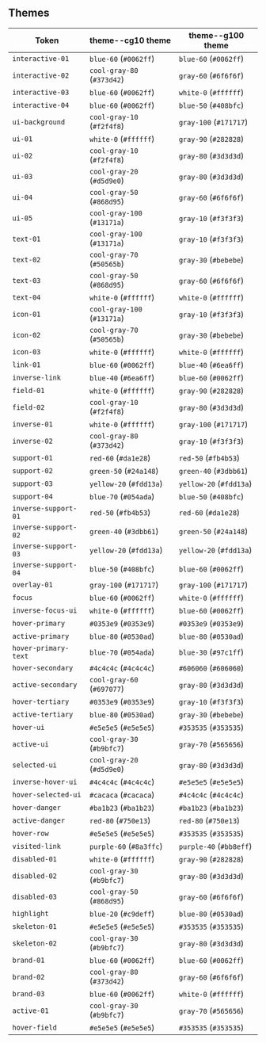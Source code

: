 ## Themes

| Token                | theme--cg10 theme           | theme--g100 theme       |
| -------------------- | --------------------------- | ----------------------- |
| `interactive-01`     | `blue-60` (`#0062ff`)       | `blue-60` (`#0062ff`)   |
| `interactive-02`     | `cool-gray-80` (`#373d42`)  | `gray-60` (`#6f6f6f`)   |
| `interactive-03`     | `blue-60` (`#0062ff`)       | `white-0` (`#ffffff`)   |
| `interactive-04`     | `blue-60` (`#0062ff`)       | `blue-50` (`#408bfc`)   |
| `ui-background`      | `cool-gray-10` (`#f2f4f8`)  | `gray-100` (`#171717`)  |
| `ui-01`              | `white-0` (`#ffffff`)       | `gray-90` (`#282828`)   |
| `ui-02`              | `cool-gray-10` (`#f2f4f8`)  | `gray-80` (`#3d3d3d`)   |
| `ui-03`              | `cool-gray-20` (`#d5d9e0`)  | `gray-80` (`#3d3d3d`)   |
| `ui-04`              | `cool-gray-50` (`#868d95`)  | `gray-60` (`#6f6f6f`)   |
| `ui-05`              | `cool-gray-100` (`#13171a`) | `gray-10` (`#f3f3f3`)   |
| `text-01`            | `cool-gray-100` (`#13171a`) | `gray-10` (`#f3f3f3`)   |
| `text-02`            | `cool-gray-70` (`#50565b`)  | `gray-30` (`#bebebe`)   |
| `text-03`            | `cool-gray-50` (`#868d95`)  | `gray-60` (`#6f6f6f`)   |
| `text-04`            | `white-0` (`#ffffff`)       | `white-0` (`#ffffff`)   |
| `icon-01`            | `cool-gray-100` (`#13171a`) | `gray-10` (`#f3f3f3`)   |
| `icon-02`            | `cool-gray-70` (`#50565b`)  | `gray-30` (`#bebebe`)   |
| `icon-03`            | `white-0` (`#ffffff`)       | `white-0` (`#ffffff`)   |
| `link-01`            | `blue-60` (`#0062ff`)       | `blue-40` (`#6ea6ff`)   |
| `inverse-link`       | `blue-40` (`#6ea6ff`)       | `blue-60` (`#0062ff`)   |
| `field-01`           | `white-0` (`#ffffff`)       | `gray-90` (`#282828`)   |
| `field-02`           | `cool-gray-10` (`#f2f4f8`)  | `gray-80` (`#3d3d3d`)   |
| `inverse-01`         | `white-0` (`#ffffff`)       | `gray-100` (`#171717`)  |
| `inverse-02`         | `cool-gray-80` (`#373d42`)  | `gray-10` (`#f3f3f3`)   |
| `support-01`         | `red-60` (`#da1e28`)        | `red-50` (`#fb4b53`)    |
| `support-02`         | `green-50` (`#24a148`)      | `green-40` (`#3dbb61`)  |
| `support-03`         | `yellow-20` (`#fdd13a`)     | `yellow-20` (`#fdd13a`) |
| `support-04`         | `blue-70` (`#054ada`)       | `blue-50` (`#408bfc`)   |
| `inverse-support-01` | `red-50` (`#fb4b53`)        | `red-60` (`#da1e28`)    |
| `inverse-support-02` | `green-40` (`#3dbb61`)      | `green-50` (`#24a148`)  |
| `inverse-support-03` | `yellow-20` (`#fdd13a`)     | `yellow-20` (`#fdd13a`) |
| `inverse-support-04` | `blue-50` (`#408bfc`)       | `blue-60` (`#0062ff`)   |
| `overlay-01`         | `gray-100` (`#171717`)      | `gray-100` (`#171717`)  |
| `focus`              | `blue-60` (`#0062ff`)       | `white-0` (`#ffffff`)   |
| `inverse-focus-ui`   | `white-0` (`#ffffff`)       | `blue-60` (`#0062ff`)   |
| `hover-primary`      | `#0353e9` (`#0353e9`)       | `#0353e9` (`#0353e9`)   |
| `active-primary`     | `blue-80` (`#0530ad`)       | `blue-80` (`#0530ad`)   |
| `hover-primary-text` | `blue-70` (`#054ada`)       | `blue-30` (`#97c1ff`)   |
| `hover-secondary`    | `#4c4c4c` (`#4c4c4c`)       | `#606060` (`#606060`)   |
| `active-secondary`   | `cool-gray-60` (`#697077`)  | `gray-80` (`#3d3d3d`)   |
| `hover-tertiary`     | `#0353e9` (`#0353e9`)       | `gray-10` (`#f3f3f3`)   |
| `active-tertiary`    | `blue-80` (`#0530ad`)       | `gray-30` (`#bebebe`)   |
| `hover-ui`           | `#e5e5e5` (`#e5e5e5`)       | `#353535` (`#353535`)   |
| `active-ui`          | `cool-gray-30` (`#b9bfc7`)  | `gray-70` (`#565656`)   |
| `selected-ui`        | `cool-gray-20` (`#d5d9e0`)  | `gray-80` (`#3d3d3d`)   |
| `inverse-hover-ui`   | `#4c4c4c` (`#4c4c4c`)       | `#e5e5e5` (`#e5e5e5`)   |
| `hover-selected-ui`  | `#cacaca` (`#cacaca`)       | `#4c4c4c` (`#4c4c4c`)   |
| `hover-danger`       | `#ba1b23` (`#ba1b23`)       | `#ba1b23` (`#ba1b23`)   |
| `active-danger`      | `red-80` (`#750e13`)        | `red-80` (`#750e13`)    |
| `hover-row`          | `#e5e5e5` (`#e5e5e5`)       | `#353535` (`#353535`)   |
| `visited-link`       | `purple-60` (`#8a3ffc`)     | `purple-40` (`#bb8eff`) |
| `disabled-01`        | `white-0` (`#ffffff`)       | `gray-90` (`#282828`)   |
| `disabled-02`        | `cool-gray-30` (`#b9bfc7`)  | `gray-80` (`#3d3d3d`)   |
| `disabled-03`        | `cool-gray-50` (`#868d95`)  | `gray-60` (`#6f6f6f`)   |
| `highlight`          | `blue-20` (`#c9deff`)       | `blue-80` (`#0530ad`)   |
| `skeleton-01`        | `#e5e5e5` (`#e5e5e5`)       | `#353535` (`#353535`)   |
| `skeleton-02`        | `cool-gray-30` (`#b9bfc7`)  | `gray-80` (`#3d3d3d`)   |
| `brand-01`           | `blue-60` (`#0062ff`)       | `blue-60` (`#0062ff`)   |
| `brand-02`           | `cool-gray-80` (`#373d42`)  | `gray-60` (`#6f6f6f`)   |
| `brand-03`           | `blue-60` (`#0062ff`)       | `white-0` (`#ffffff`)   |
| `active-01`          | `cool-gray-30` (`#b9bfc7`)  | `gray-70` (`#565656`)   |
| `hover-field`        | `#e5e5e5` (`#e5e5e5`)       | `#353535` (`#353535`)   |
